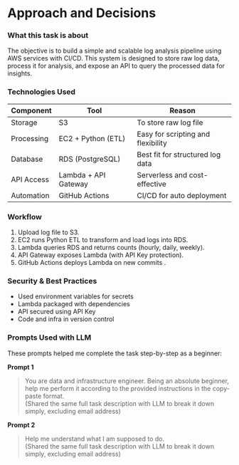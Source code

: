 # Approach and Decisions    

### What this task is about   
The objective is to build a simple and scalable log analysis pipeline using AWS services with CI/CD. 
This system is designed to store raw log data, process it for analysis, and expose an API to query the processed data for insights.

### Technologies Used  

| Component    | Tool                    | Reason                               |
|--------------|-------------------------|--------------------------------------|
| Storage      | S3                      | To store raw log file                |
| Processing   | EC2 + Python (ETL)      | Easy for scripting and flexibility   |
| Database     | RDS (PostgreSQL)        | Best fit for structured log data     |
| API Access   | Lambda + API Gateway    | Serverless and cost-effective        |
| Automation   | GitHub Actions          | CI/CD for auto deployment            |

### Workflow  

1. Upload log file to S3.  
2. EC2 runs Python ETL to transform and load logs into RDS.  
3. Lambda queries RDS and returns counts (hourly, daily, weekly).  
4. API Gateway exposes Lambda (with API Key protection).  
5. GitHub Actions deploys Lambda on new commits . 


### Security & Best Practices  

- Used environment variables for secrets  
- Lambda packaged with dependencies  
- API secured using API Key  
- Code and infra in version control  

### Prompts Used with LLM  

These prompts helped me complete the task step-by-step as a beginner:

**Prompt 1**  
>You are data and infrastructure engineer. Being an absolute beginner, help me perform it according to the provided instructions in the copy-paste format.  
>(Shared the same full task description with LLM to break it down simply, excluding email address)

**Prompt 2**  
>Help me understand what I am supposed to do.  
>(Shared the same full task description with LLM to break it down simply, excluding email address)
